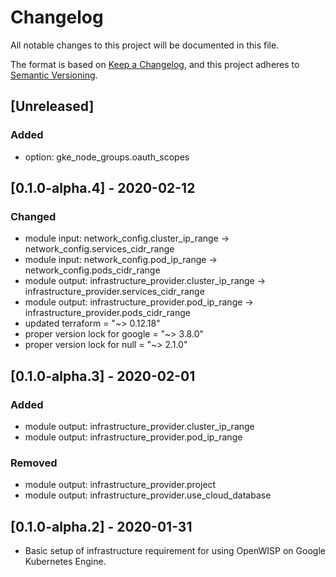 # Changelog

All notable changes to this project will be documented in this file.

The format is based on [Keep a Changelog](https://keepachangelog.com/en/1.0.0/),
and this project adheres to [Semantic Versioning](https://semver.org/spec/v2.0.0.html).

## [Unreleased]
### Added
- option: gke_node_groups.oauth_scopes

## [0.1.0-alpha.4] - 2020-02-12
### Changed
- module input: network_config.cluster_ip_range -> network_config.services_cidr_range
- module input: network_config.pod_ip_range -> network_config.pods_cidr_range
- module output: infrastructure_provider.cluster_ip_range -> infrastructure_provider.services_cidr_range
- module output: infrastructure_provider.pod_ip_range -> infrastructure_provider.pods_cidr_range
- updated terraform = "~> 0.12.18"
- proper version lock for google = "~> 3.8.0"
- proper version lock for null   = "~> 2.1.0"

## [0.1.0-alpha.3] - 2020-02-01
### Added
- module output: infrastructure_provider.cluster_ip_range
- module output: infrastructure_provider.pod_ip_range

### Removed
- module output: infrastructure_provider.project
- module output: infrastructure_provider.use_cloud_database

## [0.1.0-alpha.2] - 2020-01-31
- Basic setup of infrastructure requirement for using OpenWISP on Google Kubernetes Engine.
